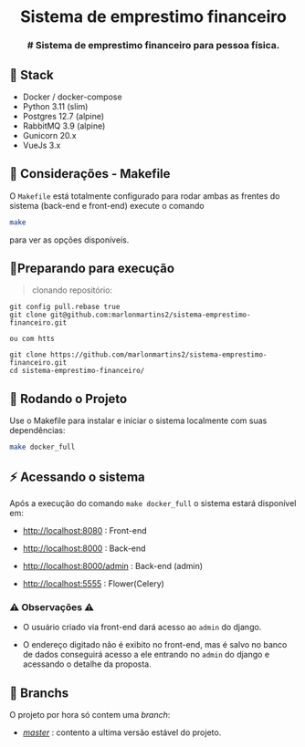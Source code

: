 
<h1 align="center">Sistema de emprestimo financeiro</h1>

<h3 align="center">
  # Sistema de emprestimo financeiro para pessoa física.
</h3>

## :rocket: Stack

- Docker / docker-compose
- Python 3.11 (slim)
- Postgres 12.7 (alpine)
- RabbitMQ 3.9 (alpine)
- Gunicorn 20.x
- VueJs 3.x

## :train2: Considerações - Makefile

O `Makefile` está totalmente configurado para rodar ambas as frentes do sistema (back-end e front-end) 
execute o comando 

```bash
make
```

para ver as opções disponíveis.

## 🏃Preparando para execução

> clonando repositório:

```shell
git config pull.rebase true
git clone git@github.com:marlonmartins2/sistema-emprestimo-financeiro.git

ou com htts

git clone https://github.com/marlonmartins2/sistema-emprestimo-financeiro.git
cd sistema-emprestimo-financeiro/
```

## :train2: Rodando o Projeto

Use o Makefile para instalar e iniciar o sistema localmente com suas dependências:

```bash
make docker_full
```

## :zap: Acessando o sistema

Após a execução do comando `make docker_full` o sistema estará disponível em:

- [http://localhost:8080](http://localhost:8080) : Front-end

- [http://localhost:8000](http://localhost:8000) : Back-end

- [http://localhost:8000/admin](http://localhost:8000/admin) : Back-end (admin)

- [http://localhost:5555](http://localhost:5555) : Flower(Celery)


### :warning: Observações :warning:

- O usuário criado via front-end dará acesso ao `admin` do django.

- O endereço digitado não é exibito no front-end, mas é salvo no banco de dados conseguirá acesso a ele entrando no `admin` do django e acessando o detalhe da proposta.

## :evergreen_tree: Branchs

O projeto por hora só contem uma _branch_:

- [_master_](https://github.com/marlonmartins2/sistema-emprestimo-financeiro/tree/master) : contento a ultima versão estável do projeto.
